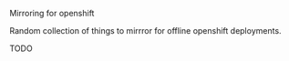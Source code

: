 Mirroring for openshift

Random collection of things to mirrror for offline openshift deployments.

TODO 



